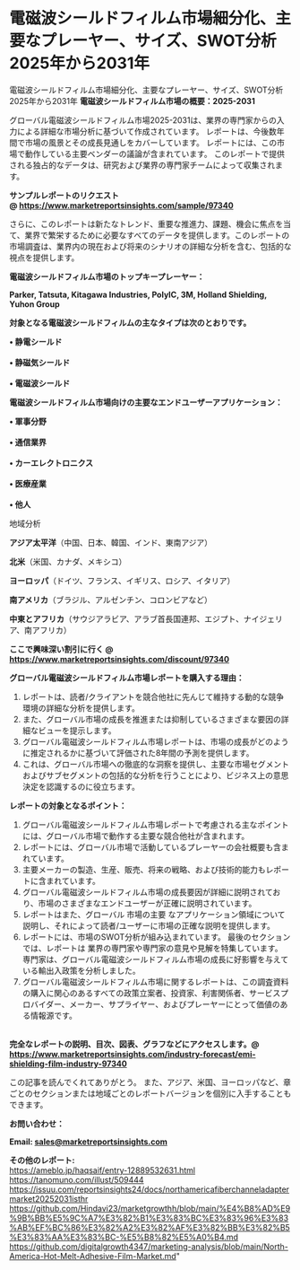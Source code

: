 # 電磁波シールドフィルム市場細分化、主要なプレーヤー、サイズ、SWOT分析2025年から2031年
 電磁波シールドフィルム市場細分化、主要なプレーヤー、サイズ、SWOT分析2025年から2031年
<strong><b>電磁波シールドフィルム市場の概要：2025-2031</b></strong>

グローバル電磁波シールドフィルム市場2025-2031は、業界の専門家からの入力による詳細な市場分析に基づいて作成されています。 レポートは、今後数年間で市場の風景とその成長見通しをカバーしています。 レポートには、この市場で動作している主要ベンダーの議論が含まれています。 このレポートで提供される独占的なデータは、研究および業界の専門家チームによって収集されます。

<strong>サンプルレポートのリクエスト @ <a href=https://www.marketreportsinsights.com/sample/97340>https://www.marketreportsinsights.com/sample/97340</a></strong>

さらに、このレポートは新たなトレンド、重要な推進力、課題、機会に焦点を当て、業界で繁栄するために必要なすべてのデータを提供します。このレポートの市場調査は、業界内の現在および将来のシナリオの詳細な分析を含む、包括的な視点を提供します。

<strong>電磁波シールドフィルム市場のトップキープレーヤー：</strong>

<strong>Parker, Tatsuta, Kitagawa Industries, PolyIC, 3M, Holland Shielding, Yuhon Group</strong>

<strong><b>対象となる電磁波シールドフィルムの主なタイプは次のとおりです。</b></strong>

<strong>• 静電シールド<br><br>• 静磁気シールド<br><br>• 電磁波シールド</strong>

<strong><b>電磁波シールドフィルム市場向けの主要なエンドユーザーアプリケーション：</b></strong>

<strong>• 軍事分野<br><br>• 通信業界<br><br>• カーエレクトロニクス<br><br>• 医療産業<br><br>• 他人</strong>

 地域分析

<strong><b>アジア太平洋</b></strong>（中国、日本、韓国、インド、東南アジア）

<strong><b>北米</b></strong>（米国、カナダ、メキシコ）

<strong><b>ヨーロッパ</b></strong>（ドイツ、フランス、イギリス、ロシア、イタリア）

<strong><b>南アメリカ</b></strong>（ブラジル、アルゼンチン、コロンビアなど）

<strong><b>中東とアフリカ</b></strong>（サウジアラビア、アラブ首長国連邦、エジプト、ナイジェリア、南アフリカ）

<strong>ここで興味深い割引に行く @ <a href=https://www.marketreportsinsights.com/discount/97340>https://www.marketreportsinsights.com/discount/97340</a></strong>

<strong><b>グローバル電磁波シールドフィルム市場レポートを購入する理由：</b></strong>
<ol>
  <li>レポートは、読者/クライアントを競合他社に先んじて維持する動的な競争環境の詳細な分析を提供します。</li>
  <li>また、グローバル市場の成長を推進または抑制しているさまざまな要因の詳細なビューを提示します。</li>
  <li>グローバル電磁波シールドフィルム市場レポートは、市場の成長がどのように推定されるかに基づいて評価された8年間の予測を提供します。</li>
  <li>これは、グローバル市場への徹底的な洞察を提供し、主要な市場セグメントおよびサブセグメントの包括的な分析を行うことにより、ビジネス上の意思決定を認識するのに役立ちます。</li>
</ol>
<strong><b>レポートの対象となるポイント：</b></strong>
<ol>
  <li>グローバル電磁波シールドフィルム市場レポートで考慮される主なポイントには、グローバル市場で動作する主要な競合他社が含まれます。</li>
  <li>レポートには、グローバル市場で活動しているプレーヤーの会社概要も含まれています。</li>
  <li>主要メーカーの製造、生産、販売、将来の戦略、および技術的能力もレポートに含まれています。</li>
  <li>グローバル電磁波シールドフィルム市場の成長要因が詳細に説明されており、市場のさまざまなエンドユーザーが正確に説明されています。</li>
  <li>レポートはまた、グローバル 市場の主要 なアプリケーション領域について説明し、それによって読者/ユーザーに市場の正確な説明を提供します。</li>
  <li>レポートには、市場のSWOT分析が組み込まれています。 最後のセクションでは、レポートは 業界の専門家や専門家の意見や見解を特集しています。 専門家は、グローバル電磁波シールドフィルム市場の成長に好影響を与えている輸出入政策を分析しました。</li>
  <li>グローバル電磁波シールドフィルム市場に関するレポートは、この調査資料の購入に関心のあるすべての政策立案者、投資家、利害関係者、サービスプロバイダー、メーカー、サプライヤー、およびプレーヤーにとって価値のある情報源です。</li>
</ol><br>
<strong>完全なレポートの説明、目次、図表、グラフなどにアクセスします。@ <a href=https://www.marketreportsinsights.com/industry-forecast/emi-shielding-film-industry-97340>https://www.marketreportsinsights.com/industry-forecast/emi-shielding-film-industry-97340</a></strong>

この記事を読んでくれてありがとう。 また、アジア、米国、ヨーロッパなど、章ごとのセクションまたは地域ごとのレポートバージョンを個別に入手することもできます。

<strong><b>お問い合わせ：</b></strong>

<strong>Email: </strong><a href=mailto:sales@marketreportsinsights.com><strong>sales@marketreportsinsights.com</strong></a>

<strong>その他のレポート:</strong>
<br>
<a href=https://ameblo.jp/haqsaif/entry-12889532631.html>https://ameblo.jp/haqsaif/entry-12889532631.html</a>
<br>
<a href=https://tanomuno.com/illust/509444>https://tanomuno.com/illust/509444</a>
<br>
<a href=https://issuu.com/reportsinsights24/docs/northamericafiberchanneladaptermarket20252031isthr>https://issuu.com/reportsinsights24/docs/northamericafiberchanneladaptermarket20252031isthr</a>
<br>
<a href=https://github.com/Hindavi23/marketgrowthh/blob/main/%E4%B8%AD%E9%9B%BB%E5%9C%A7%E3%82%B1%E3%83%BC%E3%83%96%E3%83%AB%EF%BC%86%E3%82%A2%E3%82%AF%E3%82%BB%E3%82%B5%E3%83%AA%E3%83%BC-%E5%B8%82%E5%A0%B4.md>https://github.com/Hindavi23/marketgrowthh/blob/main/%E4%B8%AD%E9%9B%BB%E5%9C%A7%E3%82%B1%E3%83%BC%E3%83%96%E3%83%AB%EF%BC%86%E3%82%A2%E3%82%AF%E3%82%BB%E3%82%B5%E3%83%AA%E3%83%BC-%E5%B8%82%E5%A0%B4.md</a>
<br>
<a href=https://github.com/digitalgrowth4347/marketing-analysis/blob/main/North-America-Hot-Melt-Adhesive-Film-Market.md>https://github.com/digitalgrowth4347/marketing-analysis/blob/main/North-America-Hot-Melt-Adhesive-Film-Market.md</a>"
